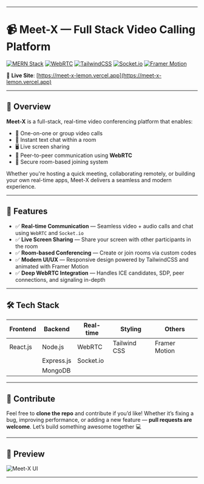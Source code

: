 
---

# 📹 Meet-X — Full Stack Video Calling Platform

[![MERN Stack](https://img.shields.io/badge/Stack-MERN-informational)](#tech-stack)
[![WebRTC](https://img.shields.io/badge/Protocol-WebRTC-green)](#features)
[![TailwindCSS](https://img.shields.io/badge/Styling-TailwindCSS-06B6D4)](#tech-stack)
[![Socket.io](https://img.shields.io/badge/Real--time-Socket.io-010101)](#tech-stack)
[![Framer Motion](https://img.shields.io/badge/Animation-Framer--Motion-purple)](#tech-stack)

🔗 **Live Site**: [https://meet-x-lemon.vercel.app](https://meet-x-lemon.vercel.app)

---

## 🚀 Overview

**Meet-X** is a full-stack, real-time video conferencing platform that enables:

* 👥 One-on-one or group video calls
* 💬 Instant text chat within a room
* 🖥️ Live screen sharing
* 📡 Peer-to-peer communication using **WebRTC**
* 🔐 Secure room-based joining system

Whether you're hosting a quick meeting, collaborating remotely, or building your own real-time apps, Meet-X delivers a seamless and modern experience.

---

## 🧠 Features

* ✅ **Real-time Communication** — Seamless video + audio calls and chat using `WebRTC` and `Socket.io`
* ✅ **Live Screen Sharing** — Share your screen with other participants in the room
* ✅ **Room-based Conferencing** — Create or join rooms via custom codes
* ✅ **Modern UI/UX** — Responsive design powered by TailwindCSS and animated with Framer Motion
* ✅ **Deep WebRTC Integration** — Handles ICE candidates, SDP, peer connections, and signaling in-depth

---

## 🛠 Tech Stack

| Frontend | Backend    | Real-time | Styling      | Others        |
| -------- | ---------- | --------- | ------------ | ------------- |
| React.js | Node.js    | WebRTC    | Tailwind CSS | Framer Motion |
|          | Express.js | Socket.io |              |               |
|          | MongoDB    |           |              |               |

---

## 🤝 Contribute

Feel free to **clone the repo** and contribute if you’d like! Whether it’s fixing a bug, improving performance, or adding a new feature — **pull requests are welcome**. Let’s build something awesome together 💻

---

## 📸 Preview

![Meet-X UI](https://via.placeholder.com/1000x500?text=Meet-X+Live+Demo+Preview)

---

